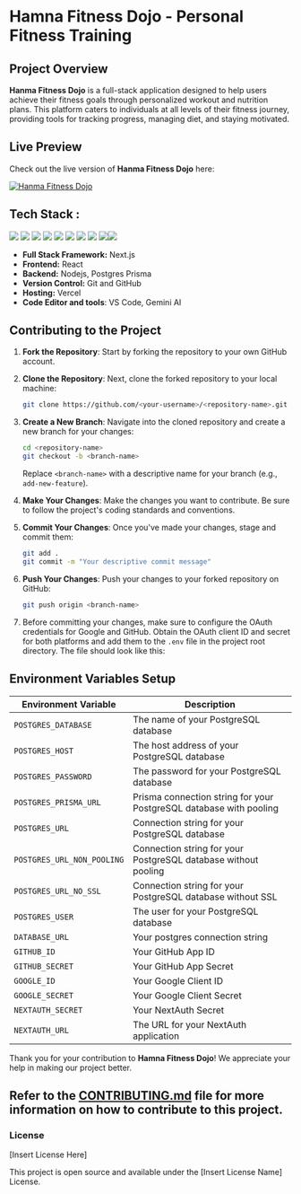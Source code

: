 # Hamna Fitness Dojo - Personal Fitness Training

## Project Overview

**Hanma Fitness Dojo** is a full-stack application designed to help users achieve their fitness goals through personalized workout and nutrition plans. This platform caters to individuals at all levels of their fitness journey, providing tools for tracking progress, managing diet, and staying motivated.

## Live Preview
Check out the live version of **Hanma Fitness Dojo** here:

[![Hanma Fitness Dojo](https://iili.io/dfvbujV.png)](https://hanma-fitness-dojo.vercel.app/)

## Tech Stack :
 <img src="https://img.shields.io/badge/html5%20-%23E34F26.svg?&style=for-the-badge&logo=html5&logoColor=white"/> <img src="https://img.shields.io/badge/css3%20-%231572B6.svg?&style=for-the-badge&logo=css3&logoColor=white"/> <img src="https://img.shields.io/badge/react%20-%2314354C.svg?&style=for-the-badge&logo=react&logoColor=white"/> <img src="https://img.shields.io/badge/nodejs%20-%2314354C.svg?&style=for-the-badge&logo=nodejs&logoColor=white"/> <img src="https://img.shields.io/badge/markdown-%23000000.svg?&style=for-the-badge&logo=markdown&logoColor=white"/> <img src="https://img.shields.io/badge/github%20-%23121011.svg?&style=for-the-badge&logo=github&logoColor=white"/> <img src="https://img.shields.io/badge/git%20-%23121011.svg?&style=for-the-badge&logo=git&logoColor=green"/> 
 <img src="https://img.shields.io/badge/next.js%20-%23000000.svg?&style=for-the-badge&logo=next.js&logoColor=white"/> <img src="https://img.shields.io/badge/vercel%20-%23000000.svg?&style=for-the-badge&logo=vercel&logoColor=white"/><img src="https://img.shields.io/badge/Prisma-3982CE?style=for-the-badge&logo=Prisma&logoColor=white"/>

- **Full Stack Framework:** Next.js
- **Frontend:** React
- **Backend:** Nodejs, Postgres Prisma
- **Version Control:** Git and GitHub
- **Hosting:** Vercel
- **Code Editor and tools**: VS Code, Gemini AI


## Contributing to the Project
1. **Fork the Repository**: Start by forking the repository to your own GitHub account.

2. **Clone the Repository**: Next, clone the forked repository to your local machine:

    ```bash
    git clone https://github.com/<your-username>/<repository-name>.git
    ```

3. **Create a New Branch**: Navigate into the cloned repository and create a new branch for your changes:

    ```bash
    cd <repository-name>
    git checkout -b <branch-name>
    ```

    Replace `<branch-name>` with a descriptive name for your branch (e.g., `add-new-feature`).

4. **Make Your Changes**: Make the changes you want to contribute. Be sure to follow the project's coding standards and conventions.

5. **Commit Your Changes**: Once you've made your changes, stage and commit them:

    ```bash
    git add .
    git commit -m "Your descriptive commit message"
    ```

6. **Push Your Changes**: Push your changes to your forked repository on GitHub:

    ```bash
    git push origin <branch-name>
    ```
7. Before committing your changes, make sure to configure the OAuth credentials for Google and GitHub. Obtain the OAuth client ID and secret for both platforms and add them to the `.env` file in the project root directory. The file should look like this:

## Environment Variables Setup 
| Environment Variable | Description                    |
|----------------------|--------------------------------|
| `POSTGRES_DATABASE`  | The name of your PostgreSQL database |
| `POSTGRES_HOST`      | The host address of your PostgreSQL database |
| `POSTGRES_PASSWORD`  | The password for your PostgreSQL database |
| `POSTGRES_PRISMA_URL`| Prisma connection string for your PostgreSQL database with pooling |
| `POSTGRES_URL`       | Connection string for your PostgreSQL database |
| `POSTGRES_URL_NON_POOLING` | Connection string for your PostgreSQL database without pooling |
| `POSTGRES_URL_NO_SSL`| Connection string for your PostgreSQL database without SSL |
| `POSTGRES_USER`      | The user for your PostgreSQL database |
| `DATABASE_URL`       | Your postgres connection string |
| `GITHUB_ID`          | Your GitHub App ID             |
| `GITHUB_SECRET`      | Your GitHub App Secret         |
| `GOOGLE_ID`          | Your Google Client ID          |
| `GOOGLE_SECRET`      | Your Google Client Secret      |
| `NEXTAUTH_SECRET`    | Your NextAuth Secret           |
| `NEXTAUTH_URL`       | The URL for your NextAuth application |

Thank you for your contribution to **Hamna Fitness Dojo**! We appreciate your help in making our project better.

## Refer to the [CONTRIBUTING.md](CONTRIBUTING.md) file for more information on how to contribute to this project.

### License

[Insert License Here]

This project is open source and available under the [Insert License Name] License.
